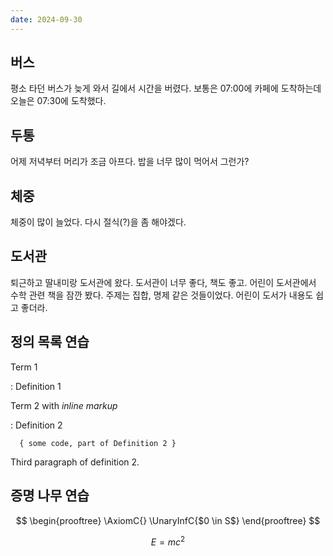```yaml
---
date: 2024-09-30
---
```


## 버스
평소 타던 버스가 늦게 와서 길에서 시간을 버렸다. 보통은 07:00에 카페에 도착하는데 오늘은 07:30에 도착했다.

## 두통
어제 저녁부터 머리가 조금 아프다. 밥을 너무 많이 먹어서 그런가?

## 체중
체중이 많이 늘었다. 다시 절식(?)을 좀 해야겠다.

## 도서관
퇴근하고 딸내미랑 도서관에 왔다. 도서관이 너무 좋다, 책도 좋고. 어린이 도서관에서 수학 관련 책을 잠깐 봤다. 주제는 집합, 명제 같은 것들이었다. 어린이 도서가 내용도 쉽고 좋더라.

## 정의 목록 연습
Term 1

: Definition 1

Term 2 with *inline markup*

: Definition 2

      { some code, part of Definition 2 }

  Third paragraph of definition 2.

## 증명 나무 연습
$$
\begin{prooftree}
\AxiomC{}
\UnaryInfC{$0 \in S$}
\end{prooftree}
$$

$$
E = mc^2
$$
